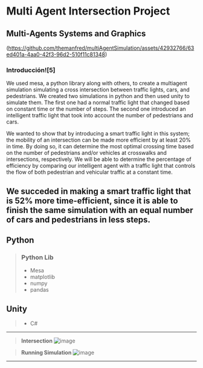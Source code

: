 # **Multi Agent Intersection Project**

## Multi-Agents Systems and Graphics

(https://github.com/themanfred/multiAgentSimulation/assets/42932766/63ed401a-4aa0-42f3-96d2-510f11c81348)

### Introducción![5]

We used mesa, a python library along with others, to create a multiagent simulation simulating a cross intersection between traffic lights, cars, and pedestrians. We created two simulations in python and then used unity to simulate them. The first one had a normal traffic light that changed based on constant time or the number of steps. The second one introduced an intelligent traffic light that took into account the number of pedestrians and cars.

We wanted to show that by introducing a smart traffic light in this system; the mobility of an intersection can be made more efficient by at least 20% in time. By doing so, it can determine the most optimal crossing time based on the number of pedestrians and/or vehicles at crosswalks and intersections, respectively. We will be able to determine the percentage of efficiency by comparing our intelligent agent with a traffic light that controls the flow of both pedestrian and vehicular traffic at a constant time.

We succeded in making a smart traffic light that is 52% more time-efficient, since it is able to finish the same simulation with an equal number of cars and pedestrians in less steps.
--- 


## **Python**
> ### Python Lib
> - Mesa
> - matplotlib
> - numpy
> - pandas

## **Unity**
> - C#


---


> **Intersection**
> ![image](https://res.cloudinary.com/dxzqahpnn/image/upload/v1663679993/traffic_kjt4xi.png)

> **Running Simulation**
> ![image](https://res.cloudinary.com/dxzqahpnn/image/upload/v1663680531/RunningSim_gpyl3f.png)


---

